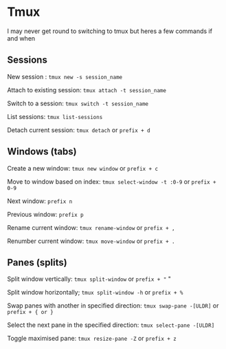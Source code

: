 # Tmux

I may never get round to switching to tmux but heres a few commands if and when

## Sessions

New session : `tmux new -s session_name`

Attach to existing session: `tmux attach -t session_name`

Switch to a session: `tmux switch -t session_name`

List sessions: `tmux list-sessions`

Detach current session: `tmux detach` or `prefix + d`

## Windows (tabs)

Create a new window: `tmux new window` or `prefix + c`

Move to window based on index: `tmux select-window -t :0-9` or `prefix + 0-9`

Next window: `prefix n`

Previous window: `prefix p`

Rename current window: `tmux rename-window` or `prefix + ,`

Renumber current window: `tmux move-window` or `prefix + .`

## Panes (splits)

Split window vertically: `tmux split-window` or `prefix + "` "

Split window horizontally; `tmux split-window -h` or `prefix + %`

Swap panes with another in specified direction: `tmux swap-pane -[ULDR]` or `prefix + { or }`

Select the next pane in the specified direction: `tmux select-pane -[ULDR]`

Toggle maximised pane: `tmux resize-pane -Z` or `prefix + z`
